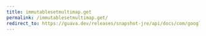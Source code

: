 ```yaml
---
title: immutablesetmultimap.get
permalink: /immutablesetmultimap.get/
redirect_to: https://guava.dev/releases/snapshot-jre/api/docs/com/google/common/collect/ImmutableSetMultimap.html#get-K-
---
```

